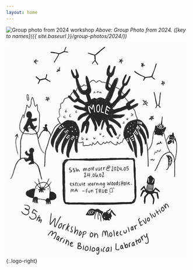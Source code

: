 ```yaml
---
layout: home
---
```

![Group photo from 2024 workshop](assets/img/group-photos/group-photo-2024.jpg)
_Above: Group Photo from 2024. ([key to names]({{ site.baseurl }}/group-photos/2024/))_

![2024 t-shirt design](assets/img/tshirt-2024-small.jpg){:.logo-right}
